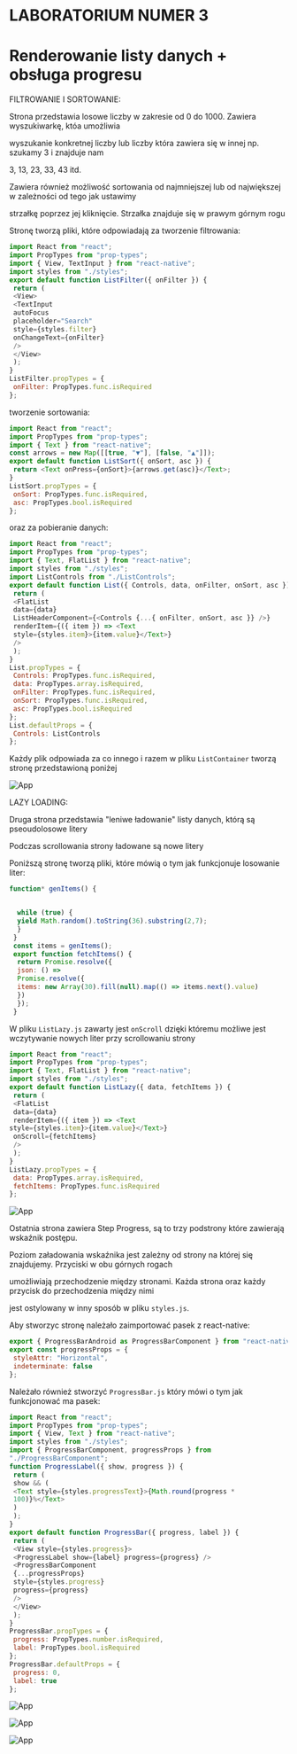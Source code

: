 # LABORATORIUM NUMER 3

# Renderowanie listy danych + obsługa progresu


FILTROWANIE I SORTOWANIE:

Strona przedstawia losowe liczby w zakresie od 0 do 1000. Zawiera wyszukiwarkę, któa umożliwia

wyszukanie konkretnej liczby lub liczby która zawiera się w innej np. szukamy 3 i znajduje nam

3, 13, 23, 33, 43 itd.

Zawiera również możliwość sortowania od najmniejszej lub od największej w zależności od tego jak ustawimy 

strzałkę poprzez jej kliknięcie. Strzałka znajduje się w prawym górnym rogu

Stronę tworzą pliki, które odpowiadają za tworzenie filtrowania:

```javascript
import React from "react";
import PropTypes from "prop-types";
import { View, TextInput } from "react-native";
import styles from "./styles";
export default function ListFilter({ onFilter }) {
 return (
 <View>
 <TextInput
 autoFocus
 placeholder="Search"
 style={styles.filter}
 onChangeText={onFilter}
 />
 </View>
 );
}
ListFilter.propTypes = {
 onFilter: PropTypes.func.isRequired
};
```

tworzenie sortowania:

```javascript
import React from "react";
import PropTypes from "prop-types";
import { Text } from "react-native";
const arrows = new Map([[true, "▼"], [false, "▲"]]);
export default function ListSort({ onSort, asc }) {
 return <Text onPress={onSort}>{arrows.get(asc)}</Text>;
}
ListSort.propTypes = {
 onSort: PropTypes.func.isRequired,
 asc: PropTypes.bool.isRequired
};
```

oraz za pobieranie danych:

```javascript
import React from "react";
import PropTypes from "prop-types";
import { Text, FlatList } from "react-native";
import styles from "./styles";
import ListControls from "./ListControls";
export default function List({ Controls, data, onFilter, onSort, asc }) {
 return (
 <FlatList
 data={data}
 ListHeaderComponent={<Controls {...{ onFilter, onSort, asc }} />}
 renderItem={({ item }) => <Text
 style={styles.item}>{item.value}</Text>}
 />
 );
}
List.propTypes = {
 Controls: PropTypes.func.isRequired,
 data: PropTypes.array.isRequired,
 onFilter: PropTypes.func.isRequired,
 onSort: PropTypes.func.isRequired,
 asc: PropTypes.bool.isRequired
};
List.defaultProps = {
 Controls: ListControls
};
```

Każdy plik odpowiada za co innego i razem w pliku `ListContainer` tworzą stronę przedstawioną poniżej

![App](https://github.com/EllwartDawid/aplikacje-mobilne-21788-185IC/blob/master/lab3/ss/filtr.jpg)

LAZY LOADING:

Druga strona przedstawia "leniwe ładowanie" listy danych, którą są pseoudolosowe litery

Podczas scrollowania strony ładowane są nowe litery

Poniższą stronę tworzą pliki, które mówią o tym jak funkcjonuje losowanie liter:

```javascript
function* genItems() {


  while (true) {
  yield Math.random().toString(36).substring(2,7);
  }
 }
 const items = genItems();
 export function fetchItems() {
  return Promise.resolve({
  json: () =>
  Promise.resolve({
  items: new Array(30).fill(null).map(() => items.next().value)
  })
  });
 }
```

W pliku `ListLazy.js` zawarty jest `onScroll` dzięki któremu możliwe jest wczytywanie nowych liter przy scrollowaniu strony

```javascript
import React from "react";
import PropTypes from "prop-types";
import { Text, FlatList } from "react-native";
import styles from "./styles";
export default function ListLazy({ data, fetchItems }) {
 return (
 <FlatList
 data={data}
 renderItem={({ item }) => <Text
style={styles.item}>{item.value}</Text>}
 onScroll={fetchItems}
 />
 );
}
ListLazy.propTypes = {
 data: PropTypes.array.isRequired,
 fetchItems: PropTypes.func.isRequired
};
```

![App](https://github.com/EllwartDawid/aplikacje-mobilne-21788-185IC/blob/master/lab3/ss/lazy.jpg)

Ostatnia strona zawiera Step Progress, są to trzy podstrony które zawierają wskaźnik postępu. 

Poziom załadowania wskaźnika jest zależny od strony na której się znajdujemy. Przyciski w obu górnych rogach 

umożliwiają przechodzenie między stronami. Każda strona oraz każdy przycisk do przechodzenia między nimi 

jest ostylowany w inny sposób w pliku `styles.js`.

Aby stworzyc stronę należało zaimportować pasek z react-native:

```javascript
export { ProgressBarAndroid as ProgressBarComponent } from "react-native";
export const progressProps = {
 styleAttr: "Horizontal",
 indeterminate: false
};
```

Należało również stworzyć `ProgressBar.js` który mówi o tym jak funkcjonować ma pasek:

```javascript
import React from "react";
import PropTypes from "prop-types";
import { View, Text } from "react-native";
import styles from "./styles";
import { ProgressBarComponent, progressProps } from
"./ProgressBarComponent";
function ProgressLabel({ show, progress }) {
 return (
 show && (
 <Text style={styles.progressText}>{Math.round(progress *
 100)}%</Text>
 )
 );
}
export default function ProgressBar({ progress, label }) {
 return (
 <View style={styles.progress}>
 <ProgressLabel show={label} progress={progress} />
 <ProgressBarComponent
 {...progressProps}
 style={styles.progress}
 progress={progress}
 />
 </View>
 );
}
ProgressBar.propTypes = {
 progress: PropTypes.number.isRequired,
 label: PropTypes.bool.isRequired
};
ProgressBar.defaultProps = {
 progress: 0,
 label: true
};
```

![App](https://github.com/EllwartDawid/aplikacje-mobilne-21788-185IC/blob/master/lab3/ss/first.jpg)


![App](https://github.com/EllwartDawid/aplikacje-mobilne-21788-185IC/blob/master/lab3/ss/second.jpg)


![App](https://github.com/EllwartDawid/aplikacje-mobilne-21788-185IC/blob/master/lab3/ss/third.jpg)


